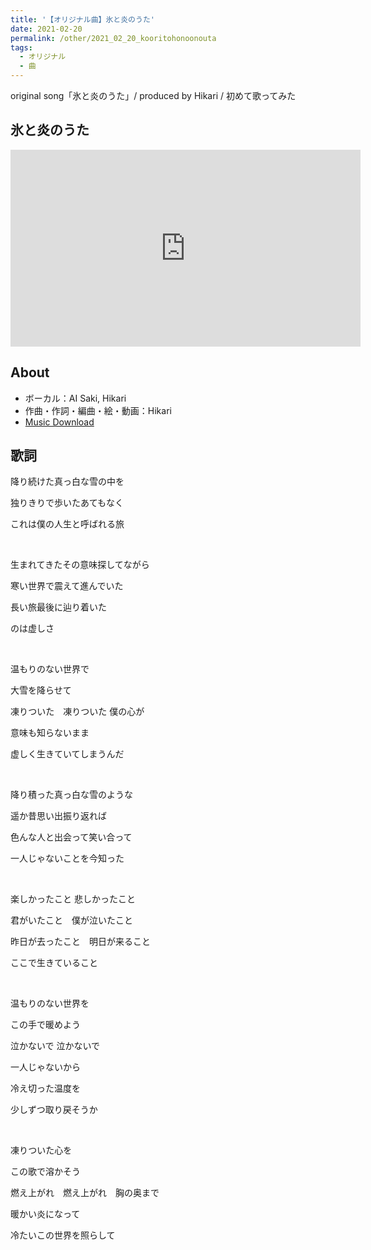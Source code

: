 ```yaml
---
title: '【オリジナル曲】氷と炎のうた'
date: 2021-02-20
permalink: /other/2021_02_20_kooritohonoonouta
tags:
  - オリジナル
  - 曲
---
```


original song「氷と炎のうた」/ produced by Hikari / 初めて歌ってみた

## 氷と炎のうた

<iframe width="560" height="315" src="https://www.youtube.com/embed/xz3p4fUS35s" frameborder="0" allow="autoplay; encrypted-media" allowfullscreen></iframe>

## About

* ボーカル：AI Saki, Hikari
* 作曲・作詞・編曲・絵・動画：Hikari
* [Music Download](https://drive.google.com/file/d/18rcpiqIn2C2_uR0JaGnoihwYpdcvOvDX/view?usp=sharing)

## 歌詞

降り続けた真っ白な雪の中を

独りきりで歩いたあてもなく

これは僕の人生と呼ばれる旅

<br/>

生まれてきたその意味探してながら

寒い世界で震えて進んでいた

長い旅最後に辿り着いた

のは虚しさ

<br/>

温もりのない世界で     

大雪を降らせて   

凍りついた　凍りついた  僕の心が

意味も知らないまま　　

虚しく生きていてしまうんだ　　

<br/>

降り積った真っ白な雪のような

遥か昔思い出振り返れば

色んな人と出会って笑い合って

一人じゃないことを今知った

<br/>

楽しかったこと 悲しかったこと　

君がいたこと　僕が泣いたこと

昨日が去ったこと　明日が来ること　

ここで生きていること

<br/>

温もりのない世界を　

この手で暖めよう　

泣かないで  泣かないで

一人じゃないから

冷え切った温度を 

少しずつ取り戻そうか  

<br/>

凍りついた心を　

この歌で溶かそう　

燃え上がれ　燃え上がれ　胸の奥まで

暖かい炎になって  

冷たいこの世界を照らして

